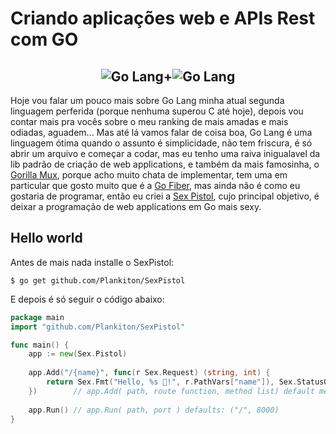 # Criando aplicações web e APIs Rest com GO

## <center><img src="golang.png" alt="Go Lang" style="max-height: 300px;" />+<img src="sexpistol.png" alt="Go Lang" style="max-height: 300px;"></center>



Hoje vou falar um pouco mais sobre Go Lang minha atual segunda linguagem perferida (porque nenhuma superou C até hoje), depois vou contar mais pra vocês sobre o meu ranking de mais amadas e mais odiadas, aguadem... Mas até lá vamos falar de coisa boa, Go Lang é uma linguagem ótima quando o assunto é simplicidade, não tem friscura, é só abrir um arquivo e começar a codar, mas eu tenho uma raiva inigualavel da lib padrão de criação de web applications, e também da mais famosinha, o [Gorilla Mux](http://github.com/gorilla/mux), porque acho muito chata de implementar, tem uma em particular que gosto muito que é a [Go Fiber](https://github.com/gofiber/fiber), mas ainda não é como eu gostaria de programar, então eu criei a [Sex Pistol](https://github.com/SexPistol), cujo principal objetivo, é deixar a programação de web applications em Go mais sexy.

## Hello world

Antes de mais nada installe o SexPistol:

```shell
$ go get github.com/Plankiton/SexPistol
```

E depois é só seguir o código abaixo:

```go
package main
import "github.com/Plankiton/SexPistol"

func main() {
    app := new(Sex.Pistol)
    
    app.Add("/{name}", func(r Sex.Request) (string, int) {
        return Sex.Fmt("Hello, %s 👋!", r.PathVars["name"]), Sex.StatusOk
    })        // app.Add( path, route function, method list) default method list: []str{"GET"}
    
    app.Run() // app.Run( path, port ) defaults: ("/", 8000)
}
```


